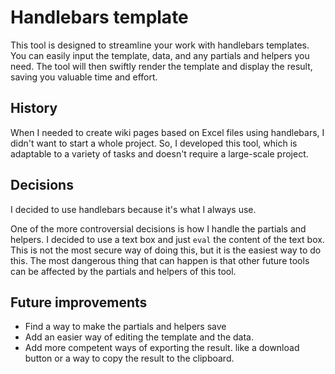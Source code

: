 # Handlebars template

This tool is designed to streamline your work with handlebars templates. You can easily input the template, data, and any partials and helpers you need. The tool will then swiftly render the template and display the result, saving you valuable time and effort.

## History

When I needed to create wiki pages based on Excel files using handlebars, I didn't want to start a whole project. So, I developed this tool, which is adaptable to a variety of tasks and doesn't require a large-scale project.

## Decisions

I decided to use handlebars because it's what I always use.

One of the more controversial decisions is how I handle the partials and helpers. I decided to use a text box and just `eval` the content of the text box. This is not the most secure way of doing this, but it is the easiest way to do this. The most dangerous thing that can happen is that other future tools can be affected by the partials and helpers of this tool.

## Future improvements

- Find a way to make the partials and helpers save
- Add an easier way of editing the template and the data.
- Add more competent ways of exporting the result. like a download button or a way to copy the result to the clipboard.
